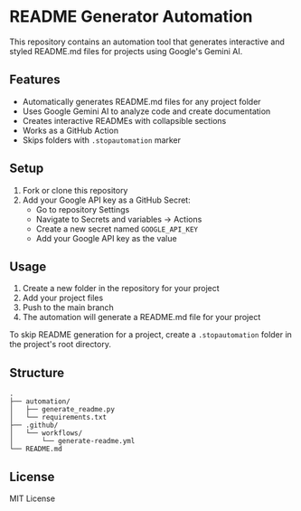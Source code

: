 # README Generator Automation

This repository contains an automation tool that generates interactive and styled README.md files for projects using Google's Gemini AI.

## Features

- Automatically generates README.md files for any project folder
- Uses Google Gemini AI to analyze code and create documentation
- Creates interactive READMEs with collapsible sections
- Works as a GitHub Action
- Skips folders with `.stopautomation` marker

## Setup

1. Fork or clone this repository
2. Add your Google API key as a GitHub Secret:
   - Go to repository Settings
   - Navigate to Secrets and variables → Actions
   - Create a new secret named `GOOGLE_API_KEY`
   - Add your Google API key as the value

## Usage

1. Create a new folder in the repository for your project
2. Add your project files
3. Push to the main branch
4. The automation will generate a README.md file for your project

To skip README generation for a project, create a `.stopautomation` folder in the project's root directory.

## Structure

```
.
├── automation/
│   ├── generate_readme.py
│   └── requirements.txt
├── .github/
│   └── workflows/
│       └── generate-readme.yml
└── README.md
```

## License

MIT License 